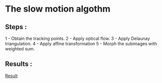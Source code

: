 # The slow motion algothm 

## Steps : 

1 - Obtain the tracking points.
2 - Apply optical flow.
3 - Apply Delaunay triangulation.
4 - Apply affine transformation
5 - Morph the subimages with weighted sum.

## Results : 

[Result](https://www.youtube.com/watch?v=_aFA_V31ipo&list=PLK4ORW0kvHzpnCHUE-5A1pJ1Ek5x4AJc "Result of slow motion video in youtube")
